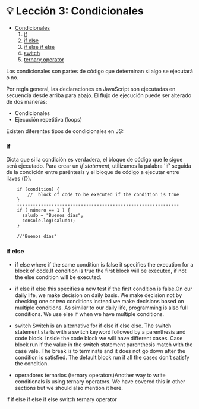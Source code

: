 # 💡 Lección 3: Condicionales

* [Condicionales](#💡Lección-3-:-Condicionales) 
   1. [if](#if)
   2. [if else](#if-else) 
   3. [if else if else](#if-else-if-else)
   4. [switch](#switch)
   5. [ternary operator](#ternary-operator)
    
Los condicionales son partes de código que determinan si algo se ejecutará o no. 

Por regla general, las declaraciones en JavaScript son ejecutadas en secuencia desde arriba para abajo. El flujo de ejecución puede ser alterado de dos maneras:

* Condicionales
* Ejecución repetitiva (loops)

Existen diferentes tipos de condicionales en JS:

### if 

Dicta que si la condición es verdadera, el bloque de código que le sigue será ejecutado. Para crear un *if statement*, utilizamos la palabra 'if' seguida de la condición entre paréntesis y el bloque de código a ejecutar entre llaves ({}).

        if (condition) {
            //  block of code to be executed if the condition is true
        }
        -------------------------------------------------------------
        if ( número == 1 ) {
          saludo = "Buenos días";
          console.log(saludo);
        }
        
        //"Buenos días"

### if else


- if else where if the same condition is false it specifies the execution for a block of code.If condition is true the first block will be executed, if not the else condition will be executed.

- if else if else this specifies a new test if the first condition is false.On our daily life, we make decision on daily basis. We make decision not by checking one or two conditions instead we make decisions based on multiple conditions. As similar to our daily life, programming is also full conditions. We use else if when we have multiple conditions.

- switch Switch is an alternative for if else if else else. The switch statement starts with a switch keyword followed by a parenthesis and code block. Inside the code block we will have different cases. Case block run if the value in the switch statement parenthesis match with the case vale. The break is to terminate and it does not go down after the condition is satisfied. The default block run if all the cases don't satisfy the condition.

- operadores ternarios (ternary operators)Another way to write conditionals is using ternary operators. We have covered this in other sections but we should also mention it here.





if
if else
if else if else
switch
ternary operator
